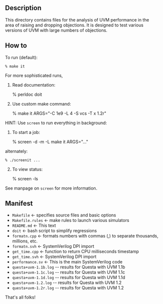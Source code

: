 Description
-----------

This directory contains files for the analysis
of UVM performance in the area of raising and dropping
objections. It is designed to test various versions
of UVM with large numbers of objections.

How to
------

To run (default):

    % make it

For more sophisticated runs,

1. Read documentation:

    % perldoc doit

2. Use custom make command:

    % make it ARGS="-C 1e9 -L 4 -S vcs -T x 1.2r"

HINT: Use `screen` to run everything in background:

1. To start a job:

    % screen -d -m -L make it ARGS="..."

alternately:

    % ./screenit ...

2. To view status:

    % screen -ls

See manpage on `screen` for more information.

Manifest
--------

- `Makefile` <- specifies source files and basic options
- `Makefile.rules` <- make rules to launch various simulators
- `README.md` <- This text
- `doit` <- bash script to simplify regressions
- `formatn.cpp` <- formats numbers with commas (,) to separate thousands, millions, etc.
- `formatn.svh` <- SystemVerilog DPI import
- `get_time.cpp` <- function to return CPU milliseconds timestamp
- `get_time.svh` <- SystemVerilog DPI import
- `performance.sv` <- This is the main SystemVerilog code
- `questa+uvm-1.1b.log` -- results for Questa with UVM 1.1b
- `questa+uvm-1.1c.log` -- results for Questa with UVM 1.1c
- `questa+uvm-1.1d.log` -- results for Questa with UVM 1.1d
- `questa+uvm-1.2.log`  -- results for Questa with UVM 1.2
- `questa+uvm-1.2r.log` -- results for Questa with UVM 1.2

That's all folks!
